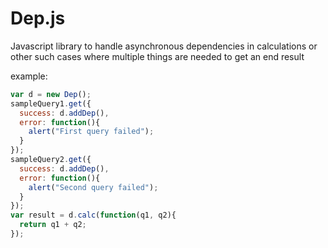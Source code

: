 Dep.js
======

Javascript library to handle asynchronous dependencies in calculations or other such cases where multiple things are needed to get an end result

example:

```javascript
var d = new Dep();
sampleQuery1.get({
  success: d.addDep(),
  error: function(){
    alert("First query failed");
  }
});
sampleQuery2.get({
  success: d.addDep(),
  error: function(){
    alert("Second query failed");
  }
});
var result = d.calc(function(q1, q2){
  return q1 + q2;
});
```
